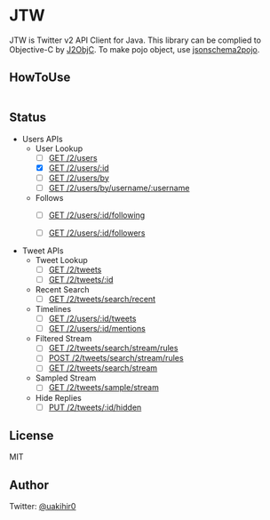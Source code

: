 # JTW

JTW is Twitter v2 API Client for Java. This library can be complied to Objective-C by [J2ObjC](https://developers.google.com/j2objc/).
To make pojo object, use [jsonschema2pojo](http://www.jsonschema2pojo.org/).

## HowToUse

```java

```

## Status

- Users APIs
  - User Lookup
    - [ ] [GET /2/users](https://developer.twitter.com/en/docs/twitter-api/users/lookup/api-reference/get-users)
    - [x] [GET /2/users/:id](https://developer.twitter.com/en/docs/twitter-api/users/lookup/api-reference/get-users-id)
    - [ ] [GET /2/users/by](https://developer.twitter.com/en/docs/twitter-api/users/lookup/api-reference/get-users-by)
    - [ ] [GET /2/users/by/username/:username](https://developer.twitter.com/en/docs/twitter-api/users/lookup/api-reference/get-users-by-username-username)
  - Follows
    - [ ] [GET /2/users/:id/following](https://developer.twitter.com/en/docs/twitter-api/users/follows/api-reference/get-users-id-following)
    - [ ] [GET /2/users/:id/followers](https://developer.twitter.com/en/docs/twitter-api/users/follows/api-reference/get-users-id-followers)


- Tweet APIs
  - Tweet Lookup
    - [ ] [GET /2/tweets](https://developer.twitter.com/en/docs/twitter-api/tweets/lookup/api-reference/get-tweets)
    - [ ] [GET /2/tweets/:id](https://developer.twitter.com/en/docs/twitter-api/tweets/lookup/api-reference/get-tweets-id)
  - Recent Search
    - [ ] [GET /2/tweets/search/recent](https://developer.twitter.com/en/docs/twitter-api/tweets/search/api-reference/get-tweets-search-recent)
  - Timelines
    - [ ] [GET /2/users/:id/tweets](https://developer.twitter.com/en/docs/twitter-api/tweets/timelines/api-reference/get-users-id-tweets)
    - [ ] [GET /2/users/:id/mentions](https://developer.twitter.com/en/docs/twitter-api/tweets/timelines/api-reference/get-users-id-mentions)
  - Filtered Stream
    - [ ] [GET /2/tweets/search/stream/rules](https://developer.twitter.com/en/docs/twitter-api/tweets/filtered-stream/api-reference/get-tweets-search-stream-rules)
    - [ ] [POST /2/tweets/search/stream/rules](https://developer.twitter.com/en/docs/twitter-api/tweets/filtered-stream/api-reference/post-tweets-search-stream-rules)
    - [ ] [GET /2/tweets/search/stream](https://developer.twitter.com/en/docs/twitter-api/tweets/filtered-stream/api-reference/get-tweets-search-stream)
  - Sampled Stream
    - [ ] [GET /2/tweets/sample/stream](https://developer.twitter.com/en/docs/twitter-api/tweets/sampled-stream/api-reference/get-tweets-sample-stream)
  - Hide Replies
    - [ ] [PUT /2/tweets/:id/hidden](https://developer.twitter.com/en/docs/twitter-api/tweets/hide-replies/api-reference/put-tweets-id-hidden)
    
## License

MIT

## Author

Twitter: [@uakihir0](https://twitter.com/uakihir0)
